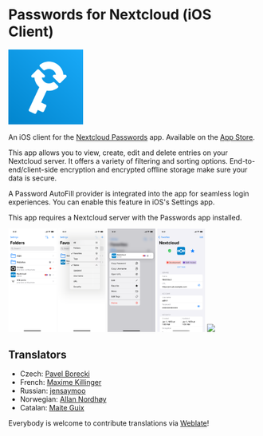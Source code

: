 # Passwords for Nextcloud (iOS Client)

<img src="https://raw.githubusercontent.com/johannes-schliephake/nextcloud-passwords-ios/develop/Icon.svg" width="150">

An iOS client for the [Nextcloud Passwords](https://git.mdns.eu/nextcloud/passwords) app. Available on the [App Store](https://apps.apple.com/app/id1546212226).

This app allows you to view, create, edit and delete entries on your Nextcloud server. It offers a variety of filtering and sorting options. End-to-end/client-side encryption and encrypted offline storage make sure your data is secure.

A Password AutoFill provider is integrated into the app for seamless login experiences. You can enable this feature in iOS's Settings app.

This app requires a Nextcloud server with the Passwords app installed.

<img src="https://raw.githubusercontent.com/johannes-schliephake/nextcloud-passwords-ios/main/Snapshot/Screenshots/en-US/iPhone%2013%20Pro-1.png" width="19%"> <img src="https://raw.githubusercontent.com/johannes-schliephake/nextcloud-passwords-ios/main/Snapshot/Screenshots/en-US/iPhone%2013%20Pro-2.png" width="19%"> <img src="https://raw.githubusercontent.com/johannes-schliephake/nextcloud-passwords-ios/main/Snapshot/Screenshots/en-US/iPhone%2013%20Pro-3.png" width="19%"> <img src="https://raw.githubusercontent.com/johannes-schliephake/nextcloud-passwords-ios/main/Snapshot/Screenshots/en-US/iPhone%2013%20Pro-4.png" width="19%"> <img src="https://raw.githubusercontent.com/johannes-schliephake/nextcloud-passwords-ios/main/Snapshot/Screenshots/en-US/iPhone%2013%20Pro-5.png" width="19%">

## Translators

- Czech: [Pavel Borecki](https://github.com/p-bo)
- French: [Maxime Killinger](https://github.com/maxime-killinger)
- Russian: [jensaymoo](https://github.com/jensaymoo)
- Norwegian: [Allan Nordhøy](https://github.com/comradekingu)
- Catalan: [Maite Guix](https://hosted.weblate.org/user/maite.guix)

Everybody is welcome to contribute translations via [Weblate](https://hosted.weblate.org/engage/nextcloud-passwords-ios)!
